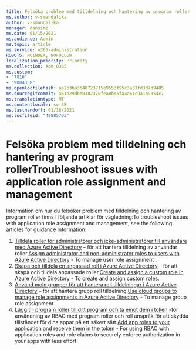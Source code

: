 ```yaml
---
title: Felsöka problem med tilldelning och hantering av program roller
ms.author: v-smandalika
author: v-smandalika
manager: dansimp
ms.date: 01/15/2021
ms.audience: Admin
ms.topic: article
ms.service: o365-administration
ROBOTS: NOINDEX, NOFOLLOW
localization_priority: Priority
ms.collection: Adm_O365
ms.custom:
- "7816"
- "9004358"
ms.openlocfilehash: aa2b3ba3648723715e9553f95c3a01fd3d7d9485
ms.sourcegitcommit: a61a29dbd0382370fea0be5fa4a61c9a1a9354c7
ms.translationtype: MT
ms.contentlocale: sv-SE
ms.lasthandoff: 01/18/2021
ms.locfileid: "49885703"
---
```

# <a name="troubleshoot-issues-with-application-role-assignment-and-management"></a><span data-ttu-id="3bc38-102">Felsöka problem med tilldelning och hantering av program roller</span><span class="sxs-lookup"><span data-stu-id="3bc38-102">Troubleshoot issues with application role assignment and management</span></span>

<span data-ttu-id="3bc38-103">Information om hur du felsöker problem med tilldelning och hantering av program roller finns i följande artiklar för vägledning:</span><span class="sxs-lookup"><span data-stu-id="3bc38-103">To troubleshoot issues with application role assignment and management, see the following articles for guidance information:</span></span>

1. <span data-ttu-id="3bc38-104">[Tilldela roller för administratörer och icke-administratörer till användare med Azure Active Directory](https://docs.microsoft.com/azure/active-directory/fundamentals/active-directory-users-assign-role-azure-portal) – för att hantera tilldelning av användar roller.</span><span class="sxs-lookup"><span data-stu-id="3bc38-104">[Assign administrator and non-administrator roles to users with Azure Active Directory](https://docs.microsoft.com/azure/active-directory/fundamentals/active-directory-users-assign-role-azure-portal) - To manage user role assignment .</span></span>
2. <span data-ttu-id="3bc38-105">[Skapa och tilldela en anpassad roll i Azure Active Directory](https://docs.microsoft.com/azure/active-directory/roles/custom-create) – för att skapa och tilldela anpassade roller.</span><span class="sxs-lookup"><span data-stu-id="3bc38-105">[Create and assign a custom role in Azure Active Directory](https://docs.microsoft.com/azure/active-directory/roles/custom-create) - To create and assign custom roles.</span></span>
3. <span data-ttu-id="3bc38-106">[Använd moln grupper för att hantera roll tilldelningar i Azure Active Directory](https://docs.microsoft.com/azure/active-directory/roles/groups-concept) – för att hantera grupp roll tilldelning.</span><span class="sxs-lookup"><span data-stu-id="3bc38-106">[Use cloud groups to manage role assignments in Azure Active Directory](https://docs.microsoft.com/azure/active-directory/roles/groups-concept) - To manage group role assignment.</span></span>
4. <span data-ttu-id="3bc38-107">[Lägg till program roller till ditt program och ta emot dem i token](https://docs.microsoft.com/azure/active-directory/develop/howto-add-app-roles-in-azure-ad-apps#app-roles-vs-groups) -för användning av RBAC med program roller och roll anspråk för att skydda tillståndet för dina appar på ett säkert sätt.</span><span class="sxs-lookup"><span data-stu-id="3bc38-107">[Add app roles to your application and receive them in the token](https://docs.microsoft.com/azure/active-directory/develop/howto-add-app-roles-in-azure-ad-apps#app-roles-vs-groups) - For using RBAC with application roles and role claims to securely enforce authorization in your apps with less effort.</span></span>
